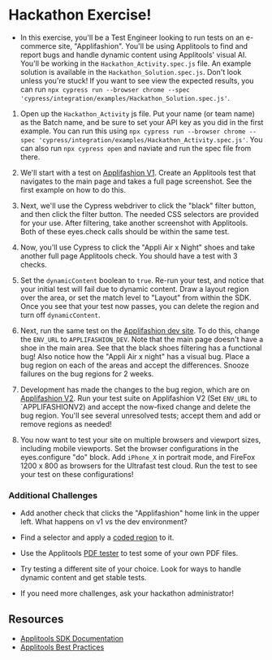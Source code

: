 # Hackathon Exercise!

* In this exercise, you'll be a Test Engineer looking to run tests on an e-commerce site, "Applifashion". 
  You'll be using Applitools to find and report bugs and handle dynamic content using Applitools' visual AI.
  You'll be working in the `Hackathon_Activity.spec.js` file. An example solution is available in the `Hackathon_Solution.spec.js`. Don't look unless you're stuck! If you want to see view the expected results, you can run  `npx cypress run --browser chrome --spec 'cypress/integration/examples/Hackathon_Solution.spec.js'`.

1. Open up the `Hackathon_Activity` js file. Put your name (or team name) as the Batch name, and be sure to set your API key as you did in the first example. You can run this using `npx cypress run --browser chrome --spec 'cypress/integration/examples/Hackathon_Activity.spec.js'`. You can also run `npx cypress open` and naviate and run the spec file from there. 


2. We'll start with a test on [Applifashion V1](https://demo.applitools.com/gridHackathonV1.html). Create an Applitools test that navigates to the main page and takes a full page screenshot. See the first example on how to do this.

   
3. Next, we'll use the Cypress webdriver to click the "black" filter button, and then click the filter button. The needed CSS selectors are provided for your use. After filtering, take another screenshot with Applitools. 
   Both of these eyes.check calls should be within the same test.
   

4. Now, you'll use Cypress to click the "Appli Air x Night" shoes and take another full page Applitools check. You should have a test with 3 checks. 
 

5. Set the `dynamicContent` boolean to `true`. Re-run your test, and notice that your initial test will fail due to dynamic content. 
Draw a layout region over the area, or set the match level to "Layout" from within the SDK. Once you see that your test now passes, you can delete the region and turn off `dynamicContent`. 
   
 
6. Next, run the same test on the [Applifashion dev site](https://demo.applitools.com/tlcHackathonDev.html). To do this, change the `ENV_URL` to `APPLIFASHION_DEV`. Note that the main page doesn't have a shoe in the main area. 
   See that the black shoes filtering has a functional bug! Also notice how the "Appli Air x night" has a visual bug. 
   Place a bug region on each of the areas and accept the differences. Snooze failures on the bug regions for 2 weeks.
   

7. Development has made the changes to the bug region, which are on [Applifashion V2](https://demo.applitools.com/gridHackathonV2.html). 
Run your test suite on Applifashion V2 (Set `ENV_URL` to `APPLIFASHIONV2)
and accept the now-fixed change and delete the bug region. 
You'll see several unresolved tests; accept them and add or remove regions as needed!
  
 
8. You now want to test your site on multiple browsers and viewport sizes, including mobile viewports. Set the browser configurations in the eyes.configure "do" block. 
Add `iPhone_X` in portrait mode, and FireFox 1200 x 800 as browsers for the Ultrafast test cloud. Run the test to see your test 
   on these configurations!

### Additional Challenges
* Add another check that clicks the "Applifashion" home link in the upper left. What happens on v1 vs the dev environment? 


* Find a selector and apply a [coded region](https://help.applitools.com/hc/en-us/articles/360007188211-Coded-Ignore-Regions) to it. 

* Use the Applitools [PDF tester](https://applitools.com/tutorials/pdf-forms.html#analyze-your-test-results) to test some of your own PDF files. 

* Try testing a different site of your choice. Look for ways to handle dynamic content and get stable tests.  

* If you need more challenges, ask your hackathon administrator!

## Resources
- [Applitools SDK Documentation](https://github.com/applitools/eyes.sdk.ruby)
- [Applitools Best Practices](https://applitools.com/docs/topics/general-concepts/visual-test-best-practices.html)